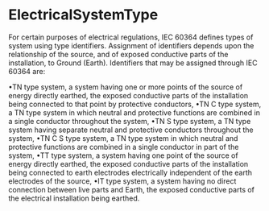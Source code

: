 ElectricalSystemType
====================

For certain purposes of electrical regulations, IEC 60364 defines types of system using type identifiers. Assignment of identifiers depends upon the relationship of the source, and of exposed conductive parts of the installation, to Ground (Earth). Identifiers that may be assigned through IEC 60364 are:

•TN type system, a system having one or more points of the source of energy directly earthed, the exposed conductive parts of the installation being connected to that point by protective conductors,
•TN C type system, a TN type system in which neutral and protective functions are combined in a single conductor throughout the system,
•TN S type system, a TN type system having separate neutral and protective conductors throughout the system,
•TN C S type system, a TN type system in which neutral and protective functions are combined in a single conductor in part of the system,
•TT type system, a system having one point of the source of energy directly earthed, the exposed conductive parts of the installation being connected to earth electrodes electrically independent of the earth electrodes of the source,
•IT type system, a system having no direct connection between live parts and Earth, the exposed conductive parts of the electrical installation being earthed.
